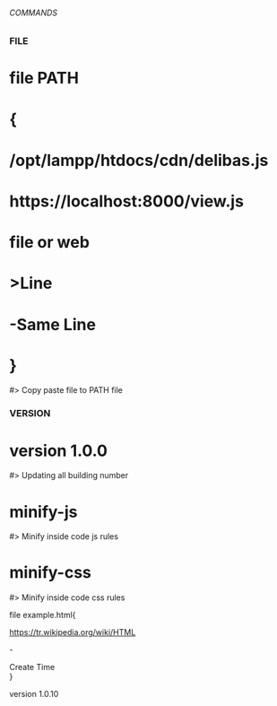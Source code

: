###### COMMANDS ######
### FILE
# file PATH 
# {
#   /opt/lampp/htdocs/cdn/delibas.js 
#   https://localhost:8000/view.js
#   file or web
#   >Line
#   -Same Line
# }
#> Copy paste file to PATH file
### VERSION
# version 1.0.0
#> Updating all building number
# minify-js
#> Minify inside code js rules
# minify-css
#> Minify inside code css rules


file example.html{
  ><html>
  https://tr.wikipedia.org/wiki/HTML
  ></html>
  -<footer> Create Time </footer>
}


version 1.0.10